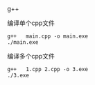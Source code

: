 

g++

编译单个cpp文件

```
g++   main.cpp -o main.exe
./main.exe

```

编译多个cpp文件

```
g++   1.cpp 2.cpp -o 3.exe
./3.exe
```



